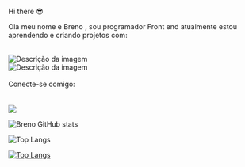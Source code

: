 Hi there 😎
<br>
<p>Ola meu nome e Breno , sou programador Front end atualmente estou  aprendendo e criando projetos com: </p>
<br>
<img src="https://img.shields.io/badge/HTML-239120?style=for-the-badge&logo=html5&logoColor=white" alt="Descrição da imagem">
<br>
<img src="https://img.shields.io/badge/CSS-239120?&style=for-the-badge&logo=css3&logoColor=white" alt="Descrição da imagem">
<br>
<br>
Conecte-se comigo:
<br>
<br>
<a href="https://www.instagram.com/brenoantunesdesouza/"><img src="https://img.shields.io/badge/Instagram-E4405F?style=for-the-badge&logo=instagram&logoColor=white" alt="" ><a>
<br>
<a href= "https://www.linkedin.com/in/breno-antunes-6b4654291?utm_source=share&utm_campaign=share_via&utm_content=profile&utm_medium=android_app"> <img src="https://img.shields.io/badge/LinkedIn-0077B5?style=for-the-badge&logo=linkedin&logoColor=white" > <a>
 

![Breno GitHub stats](https://github-readme-stats.vercel.app/api?username=breno5896&show_icons=true&theme=transparent)

![Top Langs](https://github-readme-stats.vercel.app/api/top-langs/?username=breno5896&hide_progress=true)

[![Top Langs](https://github-readme-stats.vercel.app/api/top-langs/?username=breno5896&layout=donut)](https://github.com/anuraghazra/github-readme-stats)
 
